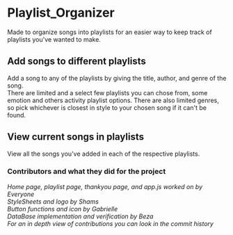 # Playlist_Organizer 
Made to organize songs into playlists for an easier way to keep track of playlists you've wanted to make.

## Add songs to different playlists 
Add a song to any of the playlists by giving the title, author, and genre of the song.  
There are limited and a select few playlists you can chose from, some emotion and others activity playlist options. There are also limited genres, so pick whichever is closest in style to your chosen song if it can't be found.

## View current songs in playlists 
View all the songs you've added in each of the respective playlists.

### Contributors and what they did for the project
*Home page, playlist page, thankyou page, and app.js worked on by Everyone*  
*StyleSheets and logo by Shams*  
*Button functions and icon by Gabrielle*  
*DataBase implementation and verification by Beza*  
*For an in depth view of contributions you can look in the commit history*